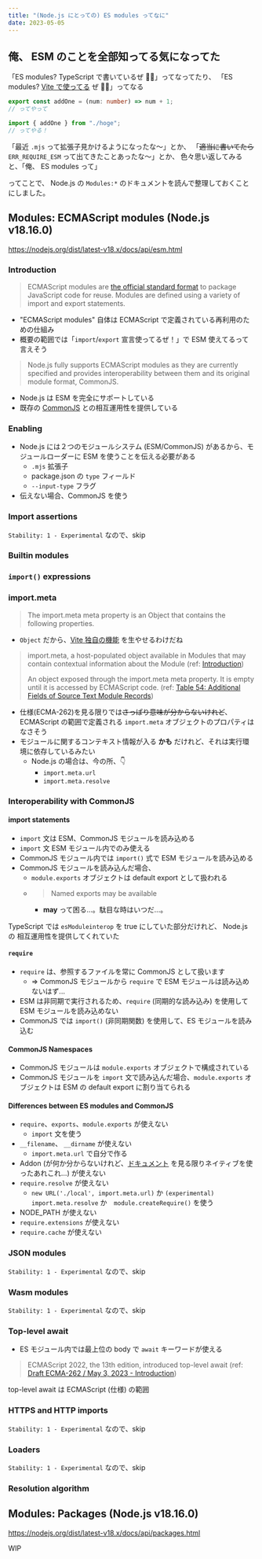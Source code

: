 ```yaml
---
title: "(Node.js にとっての) ES modules ってなに"
date: 2023-05-05
---
```


## 俺、 ESM のことを全部知ってる気になってた

「ES modules? TypeScript で書いているぜ 👊😁」ってなってたり、
「ES modules? [Vite で使ってる](https://vitejs.dev/guide/why.html) ぜ 🫰😘」ってなる

```ts
export const addOne = (num: number) => num + 1;
// ってやって

import { addOne } from "./hoge";
// ってやる！
```

「最近 `.mjs` って拡張子見かけるようになったな〜」とか、
「~~適当に書いてたら~~ `ERR_REQUIRE_ESM` って出てきたことあったな〜」とか、
色々思い返してみると、「俺、 ES modules って」

ってことで、 Node.js の `Modules:*` のドキュメントを読んで整理しておくことにしました。

## Modules: ECMAScript modules (Node.js v18.16.0)

https://nodejs.org/dist/latest-v18.x/docs/api/esm.html

### Introduction

> ECMAScript modules are [the official standard format](https://tc39.github.io/ecma262/#sec-modules) to package JavaScript code for reuse. Modules are defined using a variety of import and export statements.

- "ECMAScript modules" 自体は ECMAScript で定義されている再利用のための仕組み
- 概要の範囲では「`import`/`export` 宣言使ってるぜ！」で ESM 使えてるって言えそう

> Node.js fully supports ECMAScript modules as they are currently specified and provides interoperability between them and its original module format, CommonJS.

- Node.js は ESM を完全にサポートしている
- 既存の [CommonJS](https://nodejs.org/dist/latest-v18.x/docs/api/modules.html) との相互運用性を提供している

### Enabling

- Node.js には２つのモジュールシステム (ESM/CommonJS) があるから、モジュールローダーに ESM を使うことを伝える必要がある
  - `.mjs` 拡張子
  - package.json の `type` フィールド
  - `--input-type` フラグ
- 伝えない場合、CommonJS を使う

### Import assertions

`Stability: 1 - Experimental` なので、skip

### Builtin modules

### `import()` expressions

### import.meta

> The import.meta meta property is an Object that contains the following properties.

- `Object` だから、[Vite 独自の機能](https://vitejs.dev/guide/features.html#glob-import) を生やせるわけだね

> import.meta, a host-populated object available in Modules that may contain contextual information about the Module
> (ref: [Introduction](https://tc39.es/ecma262/#sec-intro))
>
> An object exposed through the import.meta meta property. It is empty until it is accessed by ECMAScript code.
> (ref: [Table 54: Additional Fields of Source Text Module Records](https://tc39.es/ecma262/#table-additional-fields-of-source-text-module-records))

- 仕様(ECMA-262)を見る限りでは~~さっぱり意味が分からないけれど~~、ECMAScript の範囲で定義される `import.meta` オブジェクトのプロパティはなさそう
- モジュールに関するコンテキスト情報が入る **かも** だけれど、それは実行環境に依存しているみたい
  - Node.js の場合は、今の所、👇
    - `import.meta.url`
    - `import.meta.resolve`

### Interoperability with CommonJS

#### import statements

- `import` 文は ESM、CommonJS モジュールを読み込める
- `import` 文 ESM モジュール内でのみ使える
- CommonJS モジュール内では `import()` 式で ESM モジュールを読み込める
- CommonJS モジュールを読み込んだ場合、
  - `module.exports` オブジェクトは default export として扱われる
  - > Named exports may be available
    - **may** って困る...。駄目な時はいつだ...。

TypeScript では `esModuleinterop` を true にしていた部分だけれど、
Node.js の 相互運用性を提供してくれていた

#### `require`

- `require` は、参照するファイルを常に CommonJS として扱います
  - => CommonJS モジュールから `require` で ESM モジュールは読み込めないはず...
- ESM は非同期で実行されるため、`require` (同期的な読み込み) を使用して ESM モジュールを読み込めない
- CommonJS では `import()` (非同期関数) を使用して、ES モジュールを読み込む

#### CommonJS Namespaces

- CommonJS モジュールは `module.exports` オブジェクトで構成されている
- CommonJS モジュールを `import` 文で読み込んだ場合、`module.exports` オブジェクトは ESM の default export に割り当てられる

#### Differences between ES modules and CommonJS

- `require`、`exports`、`module.exports` が使えない
  - `import` 文を使う
- `__filename`、 `__dirname` が使えない
  - `import.meta.url` で自分で作る
- Addon (が何か分からないけれど、[ドキュメント](https://nodejs.org/dist/latest-v18.x/docs/api/addons.html) を見る限りネイティブを使ったあれこれ...) が使えない
- `require.resolve` が使えない
  - `new URL('./local', import.meta.url)` か `(experimental) import.meta.resolve` か　`module.createRequire()` を使う
- NODE_PATH が使えない
- `require.extensions` が使えない
- `require.cache` が使えない

### JSON modules

`Stability: 1 - Experimental` なので、skip

### Wasm modules

`Stability: 1 - Experimental` なので、skip

### Top-level await

- ES モジュール内では最上位の body で `await` キーワードが使える

> ECMAScript 2022, the 13th edition, introduced top-level await
> (ref: [Draft ECMA-262 / May 3, 2023 - Introduction](https://tc39.es/ecma262/#sec-intro))

top-level await は ECMAScript (仕様) の範囲

### HTTPS and HTTP imports

`Stability: 1 - Experimental` なので、skip

### Loaders

`Stability: 1 - Experimental` なので、skip

### Resolution algorithm

## Modules: Packages (Node.js v18.16.0)

https://nodejs.org/dist/latest-v18.x/docs/api/packages.html

WIP
